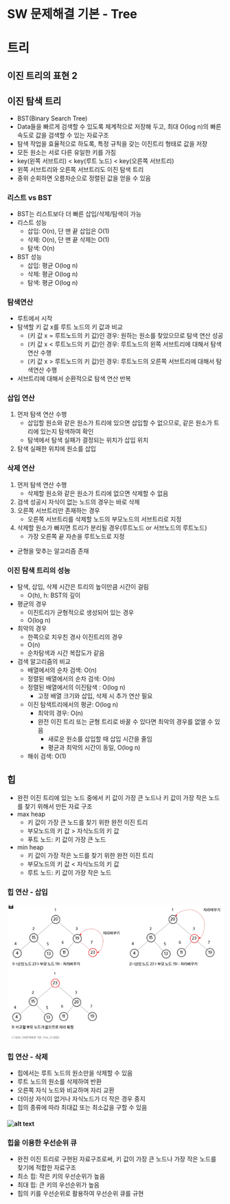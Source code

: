 # SW 문제해결 기본 - Tree
# 트리
## 이진 트리의 표현 2
## 이진 탐색 트리
- BST(Binary Search Tree)
- Data들을 빠르게 검색할 수 있도록 체계적으로 저장해 두고, 최대 O(log n)의 빠른 속도로 값을 검색할 수 있는 자료구조
- 탐색 작업을 효율적으로 하도록, 특정 규칙을 갖는 이진트리 형태로 값을 저장
- 모든 원소는 서로 다른 유일한 키를 가짐
- key(왼쪽 서브트리) < key(루트 노드) < key(오른쪽 서브트리)
- 왼쪽 서브트리와 오른쪽 서브트리도 이진 탐색 트리
- 중위 순회하면 오름차순으로 정렬된 값을 얻을 수 있음
### 리스트 vs BST
- BST는 리스트보다 더 빠른 삽입/삭제/탐색이 가능
- 리스트 성능
  - 삽입: O(n), 단 맨 끝 삽입은 O(1)
  - 삭제: O(n), 단 맨 끝 삭제는 O(1)
  - 탐색: O(n)
- BST 성능
  - 삽입: 평균 O(log n)
  - 삭제: 평균 O(log n)
  - 탐색: 평균 O(log n)
### 탐색연산
- 루트에서 시작
- 탐색할 키 값 x를 루트 노드의 키 값과 비교
  - (키 값 x = 루트노드의 키 값)인 경우: 원하는 원소를 찾았으므로 탐색 연산 성공
  - (키 값 x < 루트노드의 키 값)인 경우: 루트노드의 왼쪽 서브트리에 대해서 탐색연산 수행
  - (키 값 x > 루트노드의 키 값)인 경우: 루트노드의 오른쪽 서브트리에 대해서 탐색연산 수행
- 서브트리에 대해서 순환적으로 탐색 연산 반복
### 삽입 연산
1. 먼저 탐색 연산 수행
   - 삽입할 원소와 같은 원소가 트리에 있으면 삽입할 수 없으므로, 같은 원소가 트리에 있는지 탐색하여 확인
   - 탐색에서 탐색 실패가 결정되는 위치가 삽입 위치
2. 탐색 실패한 위치에 원소를 삽입
### 삭제 연산
1. 먼저 탐색 연산 수행
   - 삭제할 원소와 같은 원소가 트리에 없으면 삭제할 수 없음
2. 검색 성공시 자식이 없는 노드의 경우는 바로 삭제
3. 오른쪽 서브트리만 존재하는 경우
   - 오른쪽 서브트리를 삭제할 노드의 부모노드의 서브트리로 지정
4. 삭제할 원소가 빠지면 트리가 분리될 경우(루트노드 or 서브노드의 루트노드)
   - 가장 오른쪽 끝 자손을 루트노드로 지정
- 균형을 맞추는 알고리즘 존재
### 이진 탐색 트리의 성능
- 탐색, 삽입, 삭제 시간은 트리의 높이만큼 시간이 걸림
  - O(h), h: BST의 깊이
- 평균의 경우
  - 이진트리가 균형적으로 생성되어 있는 경우
  - O(log n)
- 최악의 경우
  - 한쪽으로 치우친 경사 이진트리의 경우
  - O(n)
  - 순차탐색과 시간 복잡도가 같음
- 검색 알고리즘의 비교
  - 배열에서의 순차 검색: O(n)
  - 정렬된 배열에서의 순차 검색: O(n)
  - 정렬된 배열에서의 이진탐색 : O(log n)
    - 고정 배열 크기와 삽입, 삭제 시 추가 연산 필요
  - 이진 탐색트리에서의 평균: O(log n)
    - 최악의 경우: O(n)
    - 완전 이진 트리 또는 균형 트리로 바꿀 수 있다면 최악의 경우를 없앨 수 있음
      - 새로운 원소를 삽입할 때 삽입 시간을 줄임
      - 평균과 최악의 시간이 동일, O(log n)
  - 해쉬 검색: O(1)
## 힙
- 완전 이진 트리에 있는 노드 중에서 키 값이 가장 큰 노드나 키 값이 가장 작은 노드를 찾기 위해서 만든 자료 구조
- max heap
  - 키 값이 가장 큰 노드를 찾기 위한 완전 이진 트리
  - 부모노드의 키 값 > 자식노드의 키 값
  - 푸트 노드: 키 값이 가장 큰 노드
- min heap
  - 키 값이 가장 작은 노드를 찾기 위한 완전 이진 트리
  - 부모노드의 키 값 < 자식노드의 키 값
  - 루트 노드: 키 값이 가장 작은 노드
### 힙 연산 - 삽입
#### ![alt text](image/image0829-1.png)
### 힙 연산 - 삭제
- 힙에서는 루트 노드의 원소만을 삭제할 수 있음
- 루트 노드의 원소를 삭제하여 반환
- 오른쪽 자식 노드와 비교하며 자리 교환
- 더이상 자식이 없거나 자식노드가 더 작은 경우 중지
- 힙의 종류에 따라 최대값 또는 최소값을 구할 수 있음
#### ![alt text](image0829-2/image-1.png)
### 힙을 이용한 우선순위 큐
- 완전 이진 트리로 구현된 자료구조로써, 키 값이 가장 큰 노드나 가장 작은 노드를 찾기에 적합한 자료구조
- 최소 힙: 작은 키의 우선순위가 높음
- 최대 힙: 큰 키의 우선순위가 높음
- 힙의 키를 우선순위로 활용하여 우선순위 큐를 규현
